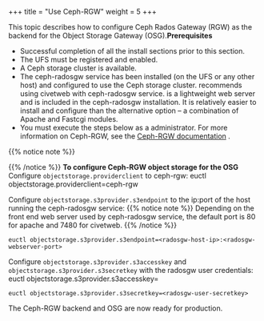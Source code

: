 +++
title = "Use Ceph-RGW"
weight = 5
+++

This topic describes how to configure Ceph Rados Gateway (RGW) as the backend for the Object Storage Gateway (OSG).**Prerequisites** 

* Successful completion of all the install sections prior to this section. 
* The UFS must be registered and enabled. 
* A Ceph storage cluster is available. 
* The ceph-radosgw service has been installed (on the UFS or any other host) and configured to use the Ceph storage cluster. recommends using civetweb with ceph-radosgw service. is a lightweight web server and is included in the ceph-radosgw installation. It is relatively easier to install and configure than the alternative option – a combination of Apache and Fastcgi modules. 
* You must execute the steps below as a administrator. 
For more information on Ceph-RGW, see the [Ceph-RGW documentation](http://docs.ceph.com/docs/master/radosgw/) . 


{{% notice note %}}

{{% /notice %}}
**To configure Ceph-RGW object storage for the OSG** Configure `objectstorage.providerclient` to ceph-rgw: 
    euctl objectstorage.providerclient=ceph-rgw

Configure `objectstorage.s3provider.s3endpoint` to the ip:port of the host running the ceph-radosgw service: 
{{% notice note %}}
Depending on the front end web server used by ceph-radosgw service, the default port is 80 for apache and 7480 for civetweb. 
{{% /notice %}}

    euctl objectstorage.s3provider.s3endpoint=<radosgw-host-ip>:<radosgw-webserver-port>

Configure `objectstorage.s3provider.s3accesskey` and `objectstorage.s3provider.s3secretkey` with the radosgw user credentials: 
    euctl objectstorage.s3provider.s3accesskey=<radosgw-user-accesskey>


    euctl objectstorage.s3provider.s3secretkey=<radosgw-user-secretkey>

The Ceph-RGW backend and OSG are now ready for production. 

